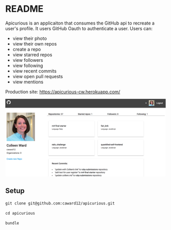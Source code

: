 # README
Apicurious is an applicaiton that consumes the GitHub api to recreate a user's profile. It users GitHub Oauth to authenticate a user. Users can:
- view their photo
- view their own repos
- create a repo
- view starred repos
- view followers
- view following
- view recent commits
- view open pull requests
- view mentions

Production site: https://apicurious-cw.herokuapp.com/

![apicurious_user](app/assets/images/apicurious_user.png)

## Setup


`git clone git@github.com:caward12/apicurious.git`

`cd apicurious`

`bundle`